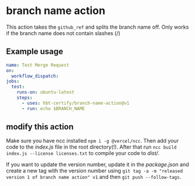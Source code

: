 # branch name action

This action takes the `github_ref` and splits the branch name off. Only works if the branch name does not contain slashes (/)

## Example usage

```yaml
name: Test Merge Request
on:
  workflow_dispatch:
jobs:
  test:
    runs-on: ubuntu-latest
    steps:
      - uses: hbt-certify/branch-name-action@v1
      - run: echo $BRANCH_NAME
```

## modify this action
Make sure you have ncc installed `npm i -g @vercel/ncc`. Then add your code to the _index.js_ file in the root directory(!).
After that run `ncc build index.js --license licenses.txt` to compile your code to _dist/_.

If you want to update the version number, update it in the _package.json_ and create a new tag with the version number
using `git tag -a -m "released version 1 of branch name action" v1` and then `git push --follow-tags`.
